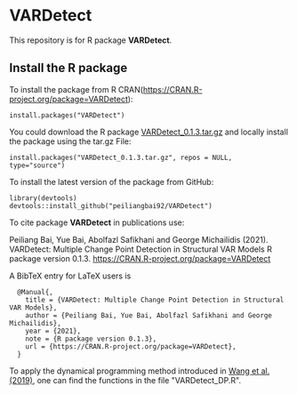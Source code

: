 # VARDetect

This repository is for R package **VARDetect**. 



##  Install the R package 

To install the package from R CRAN(https://CRAN.R-project.org/package=VARDetect):
```
install.packages("VARDetect")
```


You could download the R package [VARDetect_0.1.3.tar.gz](VARDetect_0.1.3.tar.gz) and locally install the package using the tar.gz File:
```
install.packages("VARDetect_0.1.3.tar.gz", repos = NULL, type="source")
```

To install the latest version of the package from GitHub:
```
library(devtools)
devtools::install_github("peiliangbai92/VARDetect")
```


To cite package **VARDetect** in publications use:

  Peiliang Bai, Yue Bai, Abolfazl Safikhani and George Michailidis (2021). VARDetect: Multiple Change Point Detection in Structural VAR Models
  R package version 0.1.3. https://CRAN.R-project.org/package=VARDetect

A BibTeX entry for LaTeX users is
```
  @Manual{,
    title = {VARDetect: Multiple Change Point Detection in Structural VAR Models},
    author = {Peiliang Bai, Yue Bai, Abolfazl Safikhani and George Michailidis},
    year = {2021},
    note = {R package version 0.1.3},
    url = {https://CRAN.R-project.org/package=VARDetect},
  }
 ```


To apply the dynamical programming method introduced in [Wang et al. (2019)](https://arxiv.org/abs/1909.06359), one can find the functions in the file "VARDetect_DP.R". 

